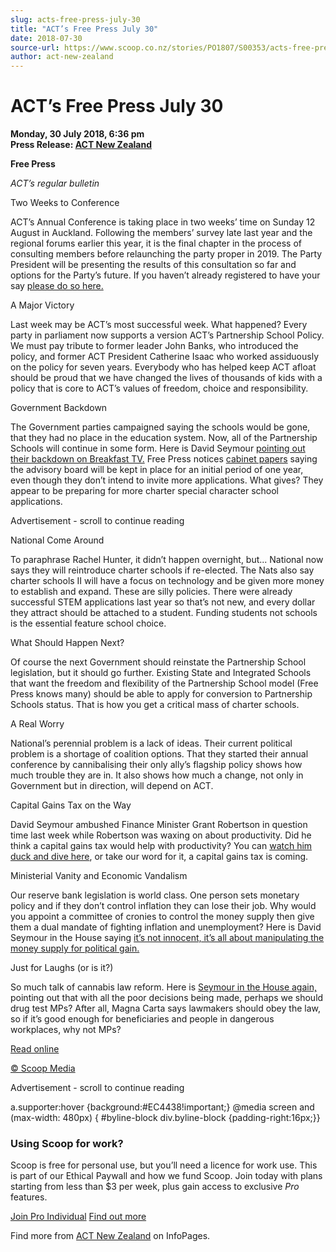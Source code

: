 ```yaml
---
slug: acts-free-press-july-30
title: "ACT’s Free Press July 30"
date: 2018-07-30
source-url: https://www.scoop.co.nz/stories/PO1807/S00353/acts-free-press-july-30.htm
author: act-new-zealand
---
```

ACT’s Free Press July 30
========================

**Monday, 30 July 2018, 6:36 pm**  
**Press Release: [ACT New Zealand](https://info.scoop.co.nz/ACT_New_Zealand)**

**Free Press**

_ACT’s regular bulletin_  

  
Two Weeks to Conference

ACT’s Annual Conference is taking place in two weeks’ time on Sunday 12 August in Auckland. Following the members’ survey late last year and the regional forums earlier this year, it is the final chapter in the process of consulting members before relaunching the party proper in 2019. The Party President will be presenting the results of this consultation so far and options for the Party’s future. If you haven’t already registered to have your say [please do so here.](http://act.org.nz/wp-content/plugins/civicrm/civicrm/extern/url.php?u=17990&qid=5587129)

A Major Victory

Last week may be ACT’s most successful week. What happened? Every party in parliament now supports a version ACT’s Partnership School Policy. We must pay tribute to former leader John Banks, who introduced the policy, and former ACT President Catherine Isaac who worked assiduously on the policy for seven years. Everybody who has helped keep ACT afloat should be proud that we have changed the lives of thousands of kids with a policy that is core to ACT’s values of freedom, choice and responsibility.

Government Backdown

The Government parties campaigned saying the schools would be gone, that they had no place in the education system. Now, all of the Partnership Schools will continue in some form. Here is David Seymour [pointing out their backdown on Breakfast TV.](http://act.org.nz/wp-content/plugins/civicrm/civicrm/extern/url.php?u=17991&qid=5587129) Free Press notices [cabinet papers](http://act.org.nz/wp-content/plugins/civicrm/civicrm/extern/url.php?u=17992&qid=5587129) saying the advisory board will be kept in place for an initial period of one year, even though they don’t intend to invite more applications. What gives? They appear to be preparing for more charter special character school applications.

Advertisement - scroll to continue reading





National Come Around

To paraphrase Rachel Hunter, it didn’t happen overnight, but... National now says they will reintroduce charter schools if re-elected. The Nats also say charter schools II will have a focus on technology and be given more money to establish and expand. These are silly policies. There were already successful STEM applications last year so that’s not new, and every dollar they attract should be attached to a student. Funding students not schools is the essential feature school choice.

What Should Happen Next?

Of course the next Government should reinstate the Partnership School legislation, but it should go further. Existing State and Integrated Schools that want the freedom and flexibility of the Partnership School model (Free Press knows many) should be able to apply for conversion to Partnership Schools status. That is how you get a critical mass of charter schools.

A Real Worry

National’s perennial problem is a lack of ideas. Their current political problem is a shortage of coalition options. That they started their annual conference by cannibalising their only ally’s flagship policy shows how much trouble they are in. It also shows how much a change, not only in Government but in direction, will depend on ACT.

Capital Gains Tax on the Way

David Seymour ambushed Finance Minister Grant Robertson in question time last week while Robertson was waxing on about productivity. Did he think a capital gains tax would help with productivity? You can [watch him duck and dive here](http://act.org.nz/wp-content/plugins/civicrm/civicrm/extern/url.php?u=17993&qid=5587129), or take our word for it, a capital gains tax is coming.

Ministerial Vanity and Economic Vandalism

Our reserve bank legislation is world class. One person sets monetary policy and if they don’t control inflation they can lose their job. Why would you appoint a committee of cronies to control the money supply then give them a dual mandate of fighting inflation and unemployment? Here is David Seymour in the House saying [it’s not innocent, it’s all about manipulating the money supply for political gain.](http://act.org.nz/wp-content/plugins/civicrm/civicrm/extern/url.php?u=17994&qid=5587129)

Just for Laughs (or is it?)

So much talk of cannabis law reform. Here is [Seymour in the House again,](http://act.org.nz/wp-content/plugins/civicrm/civicrm/extern/url.php?u=17995&qid=5587129) pointing out that with all the poor decisions being made, perhaps we should drug test MPs? After all, Magna Carta says lawmakers should obey the law, so if it’s good enough for beneficiaries and people in dangerous workplaces, why not MPs?

[Read online](http://act.org.nz/wp-content/plugins/civicrm/civicrm/extern/url.php?u=17996&qid=5587129)

  

[© Scoop Media](http://www.scoop.co.nz/about/terms.html)  

Advertisement - scroll to continue reading



a.supporter:hover {background:#EC4438!important;} @media screen and (max-width: 480px) { #byline-block div.byline-block {padding-right:16px;}}

### Using Scoop for work?

Scoop is free for personal use, but you’ll need a licence for work use. This is part of our Ethical Paywall and how we fund Scoop. Join today with plans starting from less than $3 per week, plus gain access to exclusive _Pro_ features.  
  
[Join Pro Individual](https://pro.scoop.co.nz/Individual/?from=ProIn24) [Find out more](https://pro.scoop.co.nz/using-scoop-for-work/?from=ProIn24)

Find more from [ACT New Zealand](https://info.scoop.co.nz/ACT_New_Zealand) on InfoPages.